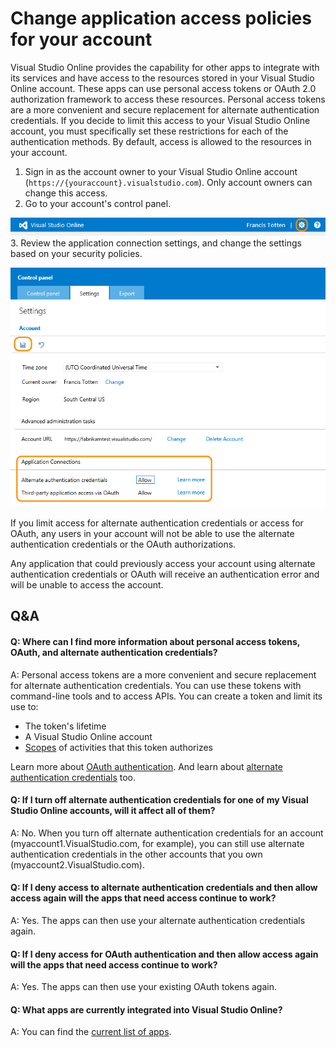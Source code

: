 <properties
	pageTitle="Change application access policies for your account"
  description="Change application access policies for your account"
  services="visual-studio-online"
  documentationCenter = ""
  authors="terryaustin"
  manager="terryaustin"
  editor="terryaustin" /> 

# Change application access policies for your account


Visual Studio Online provides the capability for other apps to integrate 
with its services and have access to the resources stored in your Visual 
Studio Online account. These apps can use personal access tokens or OAuth 2.0 
authorization framework to access these resources. Personal access tokens are 
a more convenient and secure replacement for alternate authentication credentials. 
If you decide to limit this access to your Visual Studio Online account, 
you must specifically set these restrictions for each of the authentication methods. 
By default, access is allowed to the resources in your account.


1. Sign in as the account owner to your Visual Studio Online account (`https://{youraccount}.visualstudio.com`).
Only account owners can change this access.
2. Go to your account's control panel.



![Click the settings icon to go to your account's control panel](./media/change-application-access-policies-vs/VSOControlPanel_Francis.png)
3. Review the application connection settings, and change the settings 
based on your security policies.



![Go to the Settings tab; change the Application Settings; click Save](./media/change-application-access-policies-vs/Connections.png)



If you limit access for alternate authentication credentials or access for OAuth, 
any users in your account will not be able to use the alternate authentication 
credentials or the OAuth authorizations.



Any application that could previously access your account using 
alternate authentication credentials or OAuth will receive an authentication 
error and will be unable to access the account.

## Q&amp;A

#### Q:   Where can I find more information about personal access tokens, OAuth, and alternate authentication credentials?


A:  Personal access tokens are a more convenient and secure replacement for alternate authentication credentials. 
You can use these tokens with command-line tools and to access APIs. You can create a token and limit its use to:


- The token's lifetime
- A Visual Studio Online account
- [Scopes](https://www.visualstudio.com/integrate/get-started/auth/oauth#scopes) of activities that this token authorizes


Learn more about [OAuth authentication](https://www.visualstudio.com/integrate/get-started/auth/oauth). And learn about 
[alternate authentication credentials](https://www.visualstudio.com/integrate/get-started/auth/overview) too.


#### Q:  If I turn off alternate authentication credentials for one of my Visual Studio Online accounts, will it affect all of them?


A:  No. When you turn off alternate authentication credentials for an account 
(myaccount1.VisualStudio.com, for example), you can still use alternate authentication credentials 
in the other accounts that you own (myaccount2.VisualStudio.com).


#### Q:  If I deny access to alternate authentication credentials and then allow access again will the apps that need access continue to work?


A:  Yes. The apps can then use your alternate authentication credentials again.


#### Q:  If I deny access for OAuth authentication and then allow access again will the apps that need access continue to work?


A:  Yes. The apps can then use your existing OAuth tokens again.


#### Q:  What apps are currently integrated into Visual Studio Online?


A:  You can find the [current list of apps](https://www.visualstudio.com/explore/vso-integrations-directory-vs).
